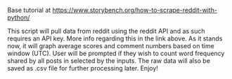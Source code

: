 Base tutorial at <https://www.storybench.org/how-to-scrape-reddit-with-python/>

This script will pull data from reddit using the reddit API and as such requires an API key. More info regarding this in the link above.
As it stands now, it will graph average scores and comment numbers based on time window (UTC).
User will be prompted if they wish to count word frequency shared by all posts in selected by the inputs.
The raw data will also be saved as .csv file for further processing later.
Enjoy!
